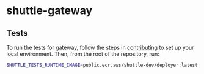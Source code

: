 # shuttle-gateway

## Tests

To run the tests for gateway, follow the steps in [contributing](../CONTRIBUTING.md) to set up your local environment. Then, from the root of the repository, run:

```bash
SHUTTLE_TESTS_RUNTIME_IMAGE=public.ecr.aws/shuttle-dev/deployer:latest SHUTTLE_TESTS_NETWORK=shuttle-dev_user-net cargo test --package shuttle-gateway --all-features -- --nocapture
```
